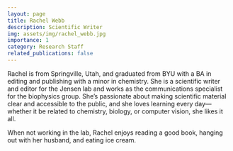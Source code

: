 ```yaml
---
layout: page
title: Rachel Webb
description: Scientific Writer
img: assets/img/rachel_webb.jpg
importance: 1
category: Research Staff
related_publications: false
---
```


Rachel is from Springville, Utah, and graduated from BYU with a BA in editing and publishing with a minor in chemistry. She is a scientific writer and editor for the Jensen lab and works as the communications specialist for the biophysics group. She’s passionate about making scientific material clear and accessible to the public, and she loves learning every day—whether it be related to chemistry, biology, or computer vision, she likes it all. 

When not working in the lab, Rachel enjoys reading a good book, hanging out with her husband, and eating ice cream. 
